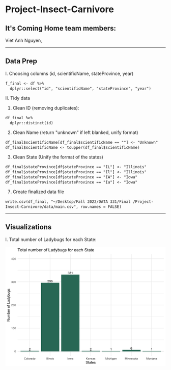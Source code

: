 # Project-Insect-Carnivore

## It's Coming Home team members:
Viet Anh Nguyen, 

---
## Data Prep 
I. Choosing columns (id, scientificName, stateProvince, year)
```
f_final <- df %>%
  dplyr::select("id", "scientificName", "stateProvince", "year")
```

II. Tidy data
1. Clean ID (removing duplicates):
```
df_final %>%
  dplyr::distinct(id)
```
2. Clean Name (return "unknown" if left blanked, unify format)
```
df_final$scientificName[df_final$scientificName == ""] <- "Unknown"
df_final$scientificName <- toupper(df_final$scientificName)
```
3. Clean State (Unify the format of the states)
```
df_final$stateProvince[df$stateProvince == "IL"] <- "Illinois"
df_final$stateProvince[df$stateProvince == "Il"] <- "Illinois"
df_final$stateProvince[df$stateProvince == "IA"] <- "Iowa"
df_final$stateProvince[df$stateProvince == "Ia"] <- "Iowa"
```
7. Create finalized data file 
```
write.csv(df_final, "~/Desktop/Fall 2022/DATA 331/Final /Project-Insect-Carnivore/data/main.csv", row.names = FALSE)
```

---
## Visualizations
I. Total number of Ladybugs for each State:
<div align = "center">
<img src = "https://github.com/vieta302/Project-Insect-Carnivore/blob/main/Graphs%20/Total%20for%20each%20state.png" width = "600")>
</div>



